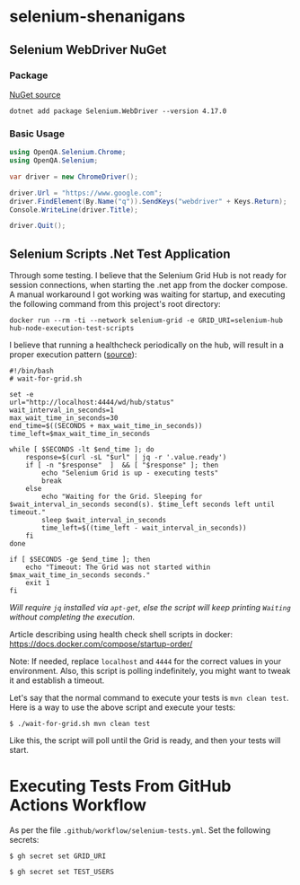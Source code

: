 # selenium-shenanigans

## Selenium WebDriver NuGet

### Package

[NuGet source](https://www.nuget.org/packages/Selenium.WebDriver)

```shell
dotnet add package Selenium.WebDriver --version 4.17.0
```

### Basic Usage

```csharp
using OpenQA.Selenium.Chrome;
using OpenQA.Selenium;

var driver = new ChromeDriver();

driver.Url = "https://www.google.com";
driver.FindElement(By.Name("q")).SendKeys("webdriver" + Keys.Return);
Console.WriteLine(driver.Title);

driver.Quit();
```

## Selenium Scripts .Net Test Application

Through some testing. I believe that the Selenium Grid Hub is not ready for
session connections, when starting the .net app from the docker compose.
A manual workaround I got working was waiting for startup, and executing the
following command from this project's root directory:
```shell
docker run --rm -ti --network selenium-grid -e GRID_URI=selenium-hub hub-node-execution-test-scripts
```
I believe that running a healthcheck periodically on the hub, will result in a
proper execution pattern ([source](https://github.com/SeleniumHQ/docker-selenium?tab=readme-ov-file#adding-a-healthcheck-to-the-grid)):
```shell
#!/bin/bash
# wait-for-grid.sh

set -e
url="http://localhost:4444/wd/hub/status"
wait_interval_in_seconds=1
max_wait_time_in_seconds=30
end_time=$((SECONDS + max_wait_time_in_seconds))
time_left=$max_wait_time_in_seconds

while [ $SECONDS -lt $end_time ]; do
    response=$(curl -sL "$url" | jq -r '.value.ready')
    if [ -n "$response"  ]  && [ "$response" ]; then
        echo "Selenium Grid is up - executing tests"
        break
    else
        echo "Waiting for the Grid. Sleeping for $wait_interval_in_seconds second(s). $time_left seconds left until timeout."
        sleep $wait_interval_in_seconds
        time_left=$((time_left - wait_interval_in_seconds))
    fi
done

if [ $SECONDS -ge $end_time ]; then
    echo "Timeout: The Grid was not started within $max_wait_time_in_seconds seconds."
    exit 1
fi
```
*Will require `jq` installed via `apt-get`, else the script will keep printing `Waiting` without completing the execution.*

Article describing using health check shell scripts in docker:
https://docs.docker.com/compose/startup-order/

Note: If needed, replace `localhost` and `4444` for the correct values in your environment. Also, this script is polling indefinitely, you might want to tweak it and establish a timeout.

Let's say that the normal command to execute your tests is `mvn clean test`. Here is a way to use the above script and execute your tests:
```shell
$ ./wait-for-grid.sh mvn clean test
```

Like this, the script will poll until the Grid is ready, and then your tests will start.

# Executing Tests From GitHub Actions Workflow

As per the file `.github/workflow/selenium-tests.yml`. Set the following secrets:
```shell
$ gh secret set GRID_URI

$ gh secret set TEST_USERS
```
